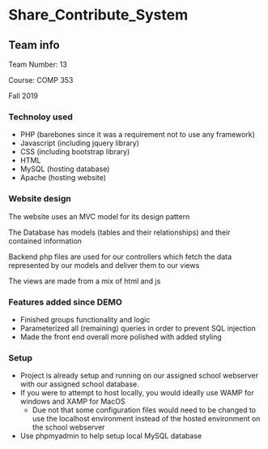 # Share_Contribute_System

## Team info
<p>Team Number: 13</p>
<p>Course: COMP 353</p>
<p>Fall 2019</p>

### Technoloy used
- PHP (barebones since it was a requirement not to use any framework)
- Javascript (including jquery library)
- CSS (including bootstrap library)
- HTML
- MySQL (hosting database)
- Apache (hosting website)

### Website design
<p>The website uses an MVC model for its design pattern</p>
<p>The Database has models (tables and their relationships) and their contained information</p>
<p>Backend php files are used for our controllers which fetch the data represented by our models and deliver them to our views</p>
<p>The views are made from a mix of html and js</p>

### Features added since DEMO
- Finished groups functionality and logic
- Parameterized all (remaining) queries in order to prevent SQL injection
- Made the front end overall more polished with added styling

### Setup
- Project is already setup and running on our assigned school webserver with our assigned school database.
- If you were to attempt to host locally, you would ideally use WAMP for windows and XAMP for MacOS
    - Due not that some configuration files would need to be changed to use the localhost environment instead of the hosted environment on the school webserver
- Use phpmyadmin to help setup local MySQL database